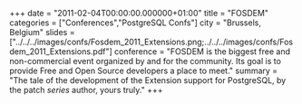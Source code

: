 +++
date = "2011-02-04T00:00:00.000000+01:00"
title = "FOSDEM"
categories = ["Conferences","PostgreSQL Confs"]
city = "Brussels, Belgium"
slides = ["../../../images/confs/Fosdem_2011_Extensions.png;../../../images/confs/Fosdem_2011_Extensions.pdf"]
conference = "FOSDEM is the biggest free and non-commercial event organized by and for the community. Its goal is to provide Free and Open Source developers a place to meet."
summary = "The tale of the development of the Extension support for PostgreSQL, by the patch *series* author, yours truly."
+++
